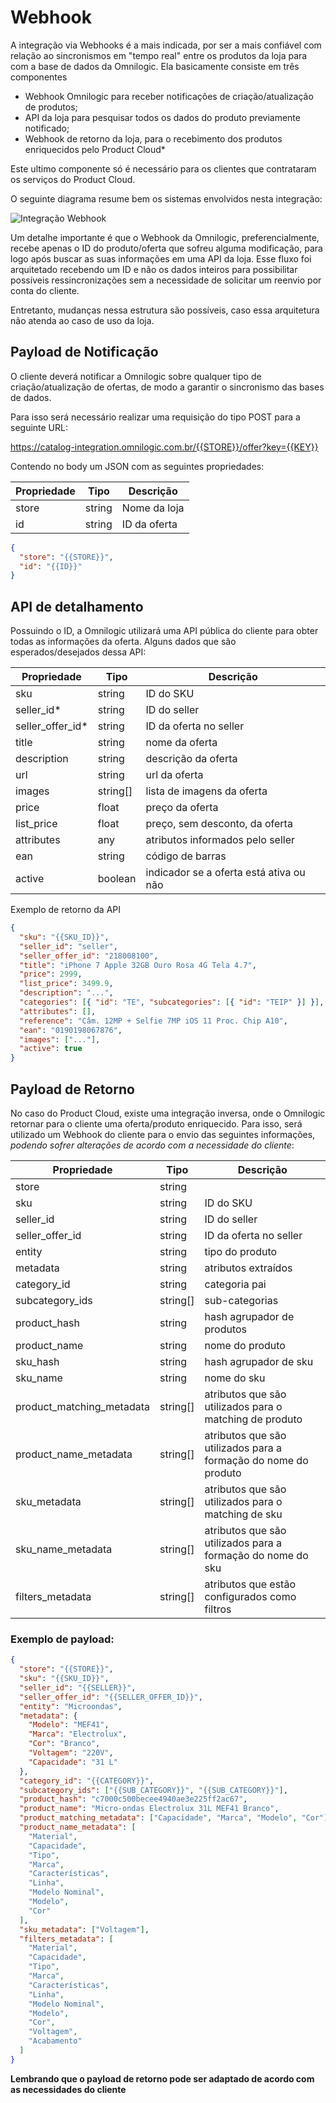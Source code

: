 # Webhook

A integração via Webhooks é a mais indicada, por ser a mais confiável com relação ao sincronismos em "tempo real" entre os produtos da loja para com a base de dados da Omnilogic. Ela basicamente consiste em três componentes

- Webhook Omnilogic para receber notificações de criação/atualização de produtos;
- API da loja para pesquisar todos os dados do produto previamente notificado;
- Webhook de retorno da loja, para o recebimento dos produtos enriquecidos pelo Product Cloud\*

Este ultimo componente só é necessário para os clientes que contrataram os serviços do Product Cloud.

O seguinte diagrama resume bem os sistemas envolvidos nesta integração:

![Integração Webhook](integration/integration-webhook.png)

Um detalhe importante é que o Webhook da Omnilogic, preferencialmente, recebe apenas o ID do produto/oferta que sofreu alguma modificação, para logo após buscar as suas informações em uma API da loja. Esse fluxo foi arquitetado recebendo um ID e não os dados inteiros para possibilitar possíveis ressincronizações sem a necessidade de solicitar um reenvio por conta do cliente.

Entretanto, mudanças nessa estrutura são possíveis, caso essa arquitetura não atenda ao caso de uso da loja.

## Payload de Notificação

O cliente deverá notificar a Omnilogic sobre qualquer tipo de criação/atualização de ofertas, de modo a garantir o sincronismo das bases de dados.

Para isso será necessário realizar uma requisição do tipo POST para a seguinte URL:

https://catalog-integration.omnilogic.com.br/{{STORE}}/offer?key={{KEY}}

Contendo no body um JSON com as seguintes propriedades:

| Propriedade | Tipo   | Descrição    |
| ----------- | ------ | ------------ |
| store       | string | Nome da loja |
| id          | string | ID da oferta |

```json
{
  "store": "{{STORE}}",
  "id": "{{ID}}"
}
```

## API de detalhamento

Possuindo o ID, a Omnilogic utilizará uma API pública do cliente para obter todas as informações da oferta. Alguns dados que são esperados/desejados dessa API:

| Propriedade       | Tipo     | Descrição                               |
| ----------------- | -------- | --------------------------------------- |
| sku               | string   | ID do SKU                               |
| seller_id\*       | string   | ID do seller                            |
| seller_offer_id\* | string   | ID da oferta no seller                  |
| title             | string   | nome da oferta                          |
| description       | string   | descrição da oferta                     |
| url               | string   | url da oferta                           |
| images            | string[] | lista de imagens da oferta              |
| price             | float    | preço da oferta                         |
| list_price        | float    | preço, sem desconto, da oferta          |
| attributes        | any      | atributos informados pelo seller        |
| ean               | string   | código de barras                        |
| active            | boolean  | indicador se a oferta está ativa ou não |

Exemplo de retorno da API

```json
{
  "sku": "{{SKU_ID}}",
  "seller_id": "seller",
  "seller_offer_id": "218008100",
  "title": "iPhone 7 Apple 32GB Ouro Rosa 4G Tela 4.7",
  "price": 2999,
  "list_price": 3499.9,
  "description": "...",
  "categories": [{ "id": "TE", "subcategories": [{ "id": "TEIP" }] }],
  "attributes": [],
  "reference": "Câm. 12MP + Selfie 7MP iOS 11 Proc. Chip A10",
  "ean": "0190198067876",
  "images": ["..."],
  "active": true
}
```

## Payload de Retorno

No caso do Product Cloud, existe uma integração inversa, onde o Omnilogic retornar para o cliente uma oferta/produto enriquecido. Para isso, será utilizado um Webhook do cliente para o envio das seguintes informações, _podendo sofrer alterações de acordo com a necessidade do cliente_:

| Propriedade               | Tipo     | Descrição                                                       |
| ------------------------- | -------- | --------------------------------------------------------------- |
| store                     | string   |                                                                 |
| sku                       | string   | ID do SKU                                                       |
| seller_id                 | string   | ID do seller                                                    |
| seller_offer_id           | string   | ID da oferta no seller                                          |
| entity                    | string   | tipo do produto                                                 |
| metadata                  | string   | atributos extraídos                                             |
| category_id               | string   | categoria pai                                                   |
| subcategory_ids           | string[] | sub-categorias                                                  |
| product_hash              | string   | hash agrupador de produtos                                      |
| product_name              | string   | nome do produto                                                 |
| sku_hash                  | string   | hash agrupador de sku                                           |
| sku_name                  | string   | nome do sku                                                     |
| product_matching_metadata | string[] | atributos que são utilizados para o matching de produto         |
| product_name_metadata     | string[] | atributos que são utilizados para a formação do nome do produto |
| sku_metadata              | string[] | atributos que são utilizados para o matching de sku             |
| sku_name_metadata         | string[] | atributos que são utilizados para a formação do nome do sku     |
| filters_metadata          | string[] | atributos que estão configurados como filtros                   |

### Exemplo de payload:

```json
{
  "store": "{{STORE}}",
  "sku": "{{SKU_ID}}",
  "seller_id": "{{SELLER}}",
  "seller_offer_id": "{{SELLER_OFFER_ID}}",
  "entity": "Microondas",
  "metadata": {
    "Modelo": "MEF41",
    "Marca": "Electrolux",
    "Cor": "Branco",
    "Voltagem": "220V",
    "Capacidade": "31 L"
  },
  "category_id": "{{CATEGORY}}",
  "subcategory_ids": ["{{SUB_CATEGORY}}", "{{SUB_CATEGORY}}"],
  "product_hash": "c7000c500becee4940ae3e225ff2ac67",
  "product_name": "Micro-ondas Electrolux 31L MEF41 Branco",
  "product_matching_metadata": ["Capacidade", "Marca", "Modelo", "Cor"],
  "product_name_metadata": [
    "Material",
    "Capacidade",
    "Tipo",
    "Marca",
    "Características",
    "Linha",
    "Modelo Nominal",
    "Modelo",
    "Cor"
  ],
  "sku_metadata": ["Voltagem"],
  "filters_metadata": [
    "Material",
    "Capacidade",
    "Tipo",
    "Marca",
    "Características",
    "Linha",
    "Modelo Nominal",
    "Modelo",
    "Cor",
    "Voltagem",
    "Acabamento"
  ]
}
```

**Lembrando que o payload de retorno pode ser adaptado de acordo com as necessidades do cliente**
